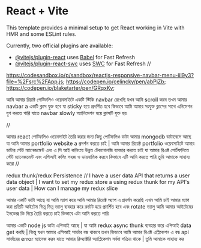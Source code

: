 # React + Vite

This template provides a minimal setup to get React working in Vite with HMR and some ESLint rules.

Currently, two official plugins are available:

- [@vitejs/plugin-react](https://github.com/vitejs/vite-plugin-react/blob/main/packages/plugin-react/README.md) uses [Babel](https://babeljs.io/) for Fast Refresh
- [@vitejs/plugin-react-swc](https://github.com/vitejs/vite-plugin-react-swc) uses [SWC](https://swc.rs/) for Fast Refresh
//

https://codesandbox.io/p/sandbox/reactjs-responsive-navbar-menu-iil9y3?file=%2Fsrc%2FApp.js;
https://codepen.io/celincky/pen/abPjZb;
https://codepen.io/blaketarter/pen/GRqxKv;



<!--  -->
আমি আমার রিয়াক্ট পোর্টফলিও ওয়েবসাইটে একটি স্টিকি navbar রেখেছি যখন আমি scroll করব তখন আমার navbar a  একটি ক্লাস যুক্ত হবে যা sticky  হয়ে প্রদর্শিত হবে কিভাবে আমি আমার সংযুক্ত ক্লাসের সাথে এনিমেশন যুগ করতে পারি যাতে navbar slowly অ্যানিমেশন হয়ে ক্লাসটি যুক্ত হয়
<!-- https://www.emgoto.com/ -->
<!-- https://tanstack.com/query/latest -->
<!-- https://redux-toolkit.js.org/ -->//
আমার react পোর্টফলিও ওয়েবসাইট তৈরি করার জন্য কিছু পোর্টফলিও ডাটা আমার mongodb ডাটাবেসে আছে যা আমি আমার portfolio website a  প্রদর্শন করতে চাই | আমি আমার রিয়েক্ট portfolio ওয়েবসাইটে আমার ডাটার স্টেট ম্যানেজমেন্ট এবং এ পি আই কলিংয়ে উন্নত টেকনোলজি ব্যবহার করতে চাই যা আমার রিএক্ট পোর্টফলিতে স্টেট ম্যানেজমেন্ট এবং এপিআই কলিং সহজ ও ডায়নামিক করবে কিভাবে এটি আমি করতে পারি তুমি আমাকে সাহায্য করো
//

redux thunk/redux Persistence
//
I have a user data API that returns a user data object | I want to set my redux store a using redux thunk for my API's user data | How can I manage my redux slice


আমার একটি ডাটা আছে যা আমি ম্যাপ করে আমি আমার রিয়েক্ট অ্যাপ এ প্রদর্শন করেছি এখন আমি চাই আমার ম্যাপ করা প্রতিটি আইটেম ভিন্ন ভিন্ন ভ্যালু ব্যবহার করে রুটেট হয়ে প্রদর্শিত হবে এবং rotate ভ্যালু আমি আমার আইটেমের ইনডেক্স কি দিয়ে তৈরি করতে চাই কিভাবে এটা আমি করতে পারি
<!--  -->
আমার একটি node js ডাটা এপিআই আছে | যা আমি redux async thunk  ব্যবহার করে এপিআই data get করছি | কিন্তু যখন আমার এপিআই সার্ভার বন্ধ থাকবে তখন কিভাবে আমি আমার  রিএক্ট এপ্লিকেশন এ বন্ধ api সার্ভারের error ম্যানেজ করব যাতে আমার রিঅ্যাক্টরি অ্যাপ্লিকেশন সর্বদা সক্রিয় থাকে | তুমি আমাকে সাহায্য কর